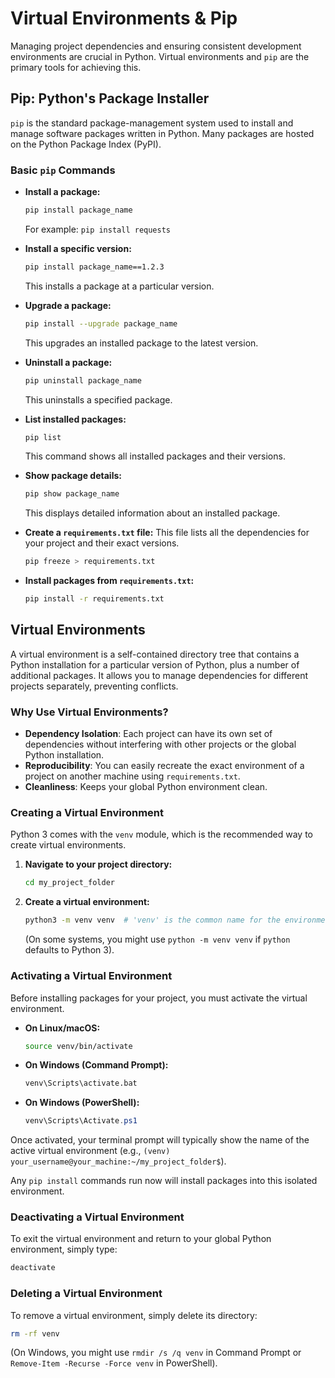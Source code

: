 # Virtual Environments & Pip

Managing project dependencies and ensuring consistent development environments are crucial in Python. Virtual environments and `pip` are the primary tools for achieving this.

## Pip: Python's Package Installer

`pip` is the standard package-management system used to install and manage software packages written in Python. Many packages are hosted on the Python Package Index (PyPI).

### Basic `pip` Commands

*   **Install a package:**
    ```bash
    pip install package_name
    ```
    For example: `pip install requests`

*   **Install a specific version:**
    ```bash
    pip install package_name==1.2.3
    ```
    This installs a package at a particular version.

*   **Upgrade a package:**
    ```bash
    pip install --upgrade package_name
    ```
    This upgrades an installed package to the latest version.

*   **Uninstall a package:**
    ```bash
    pip uninstall package_name
    ```
    This uninstalls a specified package.

*   **List installed packages:**
    ```bash
    pip list
    ```
    This command shows all installed packages and their versions.

*   **Show package details:**
    ```bash
    pip show package_name
    ```
    This displays detailed information about an installed package.

*   **Create a `requirements.txt` file:**
    This file lists all the dependencies for your project and their exact versions.
    ```bash
    pip freeze > requirements.txt
    ```

*   **Install packages from `requirements.txt`:**
    ```bash
    pip install -r requirements.txt
    ```

## Virtual Environments

A virtual environment is a self-contained directory tree that contains a Python installation for a particular version of Python, plus a number of additional packages. It allows you to manage dependencies for different projects separately, preventing conflicts.

### Why Use Virtual Environments?

*   **Dependency Isolation**: Each project can have its own set of dependencies without interfering with other projects or the global Python installation.
*   **Reproducibility**: You can easily recreate the exact environment of a project on another machine using `requirements.txt`.
*   **Cleanliness**: Keeps your global Python environment clean.

### Creating a Virtual Environment

Python 3 comes with the `venv` module, which is the recommended way to create virtual environments.

1.  **Navigate to your project directory:**
    ```bash
    cd my_project_folder
    ```

2.  **Create a virtual environment:**
    ```bash
    python3 -m venv venv  # 'venv' is the common name for the environment folder
    ```
    (On some systems, you might use `python -m venv venv` if `python` defaults to Python 3).

### Activating a Virtual Environment

Before installing packages for your project, you must activate the virtual environment.

*   **On Linux/macOS:**
    ```bash
    source venv/bin/activate
    ```

*   **On Windows (Command Prompt):**
    ```cmd
    venv\Scripts\activate.bat
    ```

*   **On Windows (PowerShell):**
    ```powershell
    venv\Scripts\Activate.ps1
    ```

Once activated, your terminal prompt will typically show the name of the active virtual environment (e.g., `(venv) your_username@your_machine:~/my_project_folder$`).

Any `pip install` commands run now will install packages into this isolated environment.

### Deactivating a Virtual Environment

To exit the virtual environment and return to your global Python environment, simply type:

```bash
deactivate
```

### Deleting a Virtual Environment

To remove a virtual environment, simply delete its directory:

```bash
rm -rf venv
```
(On Windows, you might use `rmdir /s /q venv` in Command Prompt or `Remove-Item -Recurse -Force venv` in PowerShell).
